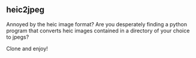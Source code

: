 ## heic2jpeg

Annoyed by the heic image format?
Are you desperately finding a python program that converts heic images contained in a directory of your choice to jpegs?

Clone and enjoy!
